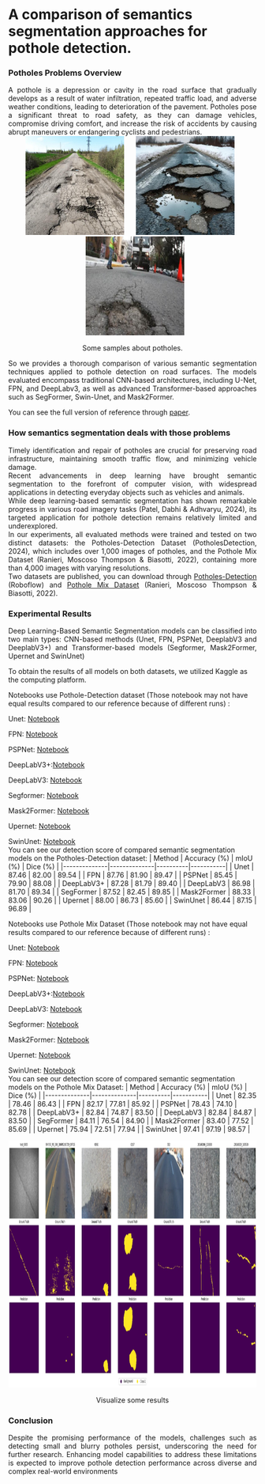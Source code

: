 # A comparison of semantics segmentation approaches for pothole detection.
### Potholes Problems Overview
<div align="justify">
A pothole is a depression or cavity in the road surface that gradually develops as a result of water infiltration, repeated traffic load, and adverse weather conditions, leading to deterioration of the pavement. Potholes pose a significant threat to road safety, as they can damage vehicles, compromise driving comfort, and increase the risk of accidents by causing abrupt maneuvers or endangering cyclists and pedestrians.  
</div>


    
<!-- ![image](resources/pot.jpg) -->
<div align="center">
  <img src="./Resources/pot1.jpg" alt="Image 1" height="200" style="margin-right: 10px;">
  <img src="./Resources/pot2.jpg" alt="Image 2" height="200" style="margin: 0 10px;">
  <img src="./Resources/pot3.jpg" alt="Image 3" height="200" style="margin-left: 10px;">
</div>

<p align="center">
  Some samples about potholes.
</p>
<div align="justify">
So we provides a thorough comparison of various semantic segmentation techniques applied to pothole detection on road surfaces. The models evaluated encompass traditional CNN-based architectures, including U-Net, FPN, and DeepLabv3, as well as advanced Transformer-based approaches such as SegFormer, Swin-Unet, and Mask2Former.  
</div>

  
You can see the full version of reference through [paper](https://easychair.org/conferences2/submission_download?a=34672663&submission=7282567&upload=151756).  
### How semantics segmentation deals with those problems
<div align="justify">
  Timely identification and repair of potholes are crucial for preserving road infrastructure, maintaining smooth traffic flow, and minimizing vehicle damage.
</div>
<div align="justify">
  Recent advancements in deep learning have brought semantic segmentation to the forefront of computer vision, with widespread applications in detecting everyday objects such as vehicles and animals.
</div>
<div align="justify">
  While deep learning-based semantic segmentation has shown remarkable progress in various road imagery tasks (Patel, Dabhi & Adhvaryu, 2024), its targeted application for pothole detection remains relatively limited and underexplored.  
</div>
<div align="justify">
  In our experiments, all evaluated methods were trained and tested on two distinct datasets: the Potholes-Detection Dataset (PotholesDetection, 2024), which includes over 1,000 images of potholes, and the Pothole Mix Dataset (Ranieri, Moscoso Thompson & Biasotti, 2022), containing more than 4,000 images with varying resolutions. 
</div>
<div align="justify">
  Two datasets are published, you can download through 
  <a href="https://universe.roboflow.com/potholesdetection-aq76f/potholes-detection-ohg1g">Potholes-Detection</a> (Roboflow) and 
  <a href="https://data.mendeley.com/datasets/kfth5g2xk3/2">Pothole Mix Dataset</a> (Ranieri, Moscoso Thompson & Biasotti, 2022).
</div>
 

### Experimental Results  
<div align="justify">
  Deep Learning-Based Semantic Segmentation models can be classified into two main types: CNN-based methods (Unet, FPN, PSPNet, DeeplabV3 and DeeplabV3+) and Transformer-based models (Segformer, Mask2Former, Upernet and SwinUnet)   
</div>  

  
To obtain the results of all models on both datasets, we utilized Kaggle as the computing platform.  


Notebooks use Pothole-Detection dataset (Those notebook may not have equal results compared to our reference because of different runs) :

Unet: [Notebook](https://www.kaggle.com/code/giangtunhng/unet-potholes-detection)  

FPN: [Notebook](https://www.kaggle.com/code/giangtunhng/fpn-potholes-detetion)  

PSPNet: [Notebook](https://www.kaggle.com/code/giangtunhng/unet-potholes-detection)  

DeepLabV3+:[Notebook](https://www.kaggle.com/code/giangtunhng/deeplabv3-potholesdetection)  

DeepLabV3: [Notebook](https://www.kaggle.com/code/giangtunhng/deeplabv3-potholes-detection)  

Segformer: [Notebook]()  

Mask2Former: [Notebook]()  

Upernet: [Notebook]()  

SwinUnet: [Notebook]()  
You can see our detection score of compared semantic segmentation models on the Potholes-Detection dataset:
| Method       | Accuracy (%) | mIoU (%) | Dice (%) |
|--------------|--------------|----------|-----------|
| Unet         | 87.46        | 82.00    | 89.54     |
| FPN          | 87.76        | 81.90    | 89.47     |
| PSPNet       | 85.45        | 79.90    | 88.08     |
| DeepLabV3+   | 87.28        | 81.79    | 89.40     |
| DeepLabV3    | 86.98        | 81.70    | 89.34     |
| SegFormer    | 87.52        | 82.45    | 89.85     |
| Mask2Former  | 88.33        | 83.06    | 90.26     |
| Upernet      | 88.00        | 86.73    | 85.60     |
| SwinUnet     | 86.44        | 87.15    | 96.89     |


Notebooks use Pothole Mix Dataset (Those notebook may not have equal results compared to our reference because of different runs) :

Unet: [Notebook]()  

FPN: [Notebook]()  

PSPNet: [Notebook]()  

DeepLabV3+:[Notebook]()  

DeepLabV3: [Notebook]()  

Segformer: [Notebook]()  

Mask2Former: [Notebook]()  

Upernet: [Notebook]()  

SwinUnet: [Notebook]()  
You can see our detection score of compared semantic segmentation models on the Pothole Mix Dataset:
| Method       | Accuracy (%) | mIoU (%) | Dice (%) |
|--------------|--------------|----------|-----------|
| Unet         | 82.35        | 78.46    | 86.43     |
| FPN          | 82.17        | 77.81    | 85.92     |
| PSPNet       | 78.43        | 74.10    | 82.78     |
| DeepLabV3+   | 82.84        | 74.87    | 83.50     |
| DeepLabV3    | 82.84        | 84.87    | 83.50     |
| SegFormer    | 84.11        | 76.54    | 84.90     |
| Mask2Former  | 83.40        | 77.52    | 85.69     |
| Upernet      | 75.94        | 72.51    | 77.94     |
| SwinUnet     | 97.41        | 97.19    | 98.57     |

<!-- ![image](resources/pot.jpg) -->
<div align="center">
  <img src="./Resources/pot4.jfif" alt="Image 1" height="500" weight="600" style="margin-right: 10px;">
</div>

<p align="center">
  Visualize some results
</p>

### Conclusion
<div align="justify">
  Despite the promising performance of the models, challenges such as detecting small and blurry potholes persist,
underscoring the need for further research. Enhancing model capabilities to address these limitations is expected to improve
pothole detection performance across diverse and complex real-world environments
</div>
